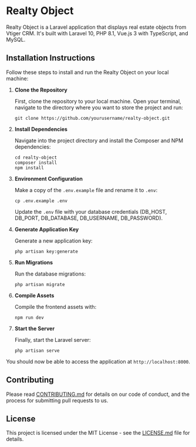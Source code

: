 # Realty Object

Realty Object is a Laravel application that displays real estate objects from Vtiger CRM. It's built with Laravel 10, PHP 8.1, Vue.js 3 with TypeScript, and MySQL.

## Installation Instructions

Follow these steps to install and run the Realty Object on your local machine:

1. **Clone the Repository**

   First, clone the repository to your local machine. Open your terminal, navigate to the directory where you want to store the project and run:

    ```
    git clone https://github.com/yourusername/realty-object.git
    ```

2. **Install Dependencies**

   Navigate into the project directory and install the Composer and NPM dependencies:

    ```
    cd realty-object
    composer install
    npm install
    ```

3. **Environment Configuration**

   Make a copy of the `.env.example` file and rename it to `.env`:

    ```
    cp .env.example .env
    ```

   Update the `.env` file with your database credentials (DB_HOST, DB_PORT, DB_DATABASE, DB_USERNAME, DB_PASSWORD).

4. **Generate Application Key**

   Generate a new application key:

    ```
    php artisan key:generate
    ```

5. **Run Migrations**

   Run the database migrations:

    ```
    php artisan migrate
    ```

6. **Compile Assets**

   Compile the frontend assets with:

    ```
    npm run dev
    ```

7. **Start the Server**

   Finally, start the Laravel server:

    ```
    php artisan serve
    ```

You should now be able to access the application at `http://localhost:8000`.

## Contributing

Please read [CONTRIBUTING.md](CONTRIBUTING.md) for details on our code of conduct, and the process for submitting pull requests to us.

## License

This project is licensed under the MIT License - see the [LICENSE.md](LICENSE.md) file for details.
